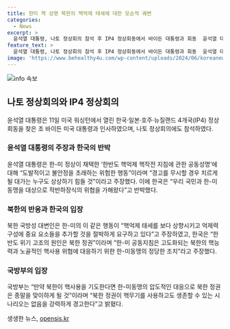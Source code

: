 ```yaml
---
title: 한미 핵 성명 북한의 핵억제 태세에 대한 모순적 궤변
categories:
  - News
excerpt: >
  윤석열 대통령, 나토 정상회의 참석 후 IP4 정상회동에서 바이든 대통령과 회동  윤석열 대통령이 나토 정상회의 참석 후, IP4 정상회동에서 미국 대통령 바이든과 인사를 나눴다. 북한의 핵억제 핵작전 지침에 대해 경고하며 한미동맹의 중요성을 강조했고, 한국은 이에 반박했다. 국방부는 북한의 핵억제 태세 상향 주장을 비판하고, 한미동맹의 합의는 핵능력과 핵사용 위협에 대응하기 위한 것이라고 강조했다.
feature_text: >
  윤석열 대통령, 나토 정상회의 참석 후 IP4 정상회동에서 바이든 대통령과 회동  윤석열 대통령이 나토 정상회의 참석 후, IP4 정상회동에서 미국 대통령 바이든과 인사를 나눴다. 북한의 핵억제 핵작전 지침에 대해 경고하며 한미동맹의 중요성을 강조했고, 한국은 이에 반박했다. 국방부는 북한의 핵억제 태세 상향 주장을 비판하고, 한미동맹의 합의는 핵능력과 핵사용 위협에 대응하기 위한 것이라고 강조했다.
image: 'https://www.behealthy4u.com/wp-content/uploads/2024/06/koreanews.jpg'
---
```


<p><img src="https://www.behealthy4u.com/wp-content/uploads/2024/06/koreanews.jpg" alt="info 속보" /></p>

<h2 data-ke-size="size26">나토 정상회의와 IP4 정상회의</h2>

<p data-ke-size="size16">윤석열 대통령은 11일 미국 워싱턴에서 열린 한국·일본·호주·뉴질랜드 4개국(IP4) 정상회동을 찾은 조 바이든 미국 대통령과 인사하였으며, 나토 정상회의에도 참석하였다.</p>

<h3>윤석열 대통령의 주장과 한국의 반박</h3>

<p data-ke-size="size16">윤석열 대통령은 한-미 정상이 채택한 ‘한반도 핵억제 핵작전 지침에 관한 공동성명’에 대해 “도발적이고 불안정을 초래하는 위험한 행동”이라며 “경고를 무시할 경우 치르게 될 대가는 누구도 상상하기 힘들 것”이라고 주장했다. 이에 한국은 “우리 국민과 한-미동맹을 대상으로 적반하장식의 위협을 가해왔다”고 반박했다.</p>

<h3>북한의 반응과 한국의 입장</h3>

<p data-ke-size="size16">북한 국방성 대변인은 한-미의 이 같은 행동이 “핵억제 태세를 보다 상향시키고 억제력 구성에 중요 요소들을 추가할 것을 절박하게 요구하고 있다”고 주장하였고, 한국은 “한반도 위기 고조의 원인은 북한 정권”이라며 “한-미 공동지침은 고도화되는 북한의 핵능력과 노골적인 핵사용 위협에 대응하기 위한 한-미동맹의 정당한 조치”라고 주장했다.</p>

<h3>국방부의 입장</h3>

<p data-ke-size="size16">국방부는 “만약 북한이 핵사용을 기도한다면 한-미동맹의 압도적인 대응으로 북한 정권은 종말을 맞이하게 될 것”이라며 “북한 정권이 핵무기를 사용하고도 생존할 수 있는 시나리오는 없음을 강력하게 경고한다”고 밝혔다.</p>
생생한 뉴스, <a href="https://opensis.kr" rel="dofollow">opensis.kr</a>


